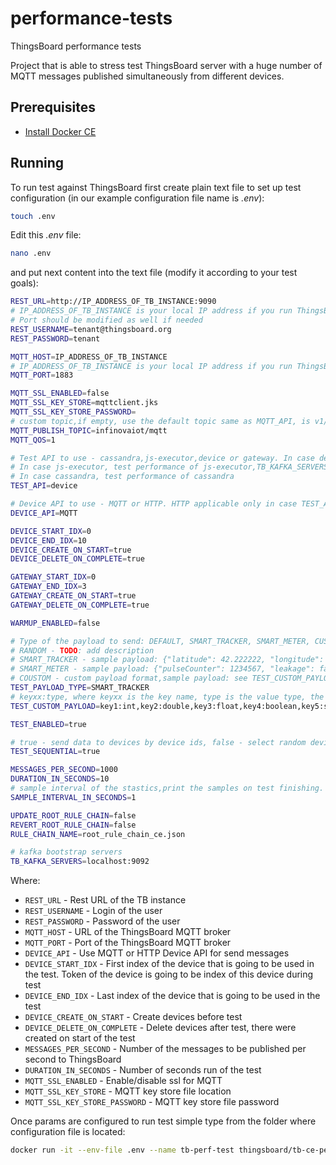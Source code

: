# performance-tests
ThingsBoard performance tests

Project that is able to stress test ThingsBoard server with a huge number of MQTT messages published simultaneously from different devices.

## Prerequisites

- [Install Docker CE](https://docs.docker.com/engine/installation/)

## Running

To run test against ThingsBoard first create plain text file to set up test configuration (in our example configuration file name is *.env*):
```bash
touch .env
```

Edit this *.env* file:
```bash
nano .env
```

and put next content into the text file (modify it according to your test goals):
```bash
REST_URL=http://IP_ADDRESS_OF_TB_INSTANCE:9090
# IP_ADDRESS_OF_TB_INSTANCE is your local IP address if you run ThingsBoard on your dev machine in docker
# Port should be modified as well if needed 
REST_USERNAME=tenant@thingsboard.org
REST_PASSWORD=tenant

MQTT_HOST=IP_ADDRESS_OF_TB_INSTANCE
# IP_ADDRESS_OF_TB_INSTANCE is your local IP address if you run ThingsBoard on your dev machine in docker
MQTT_PORT=1883

MQTT_SSL_ENABLED=false
MQTT_SSL_KEY_STORE=mqttclient.jks
MQTT_SSL_KEY_STORE_PASSWORD=
# custom topic,if empty, use the default topic same as MQTT_API, is v1/devices/me/telemetry or v1/devices/me/attributes
MQTT_PUBLISH_TOPIC=infinovaiot/mqtt
MQTT_QOS=1

# Test API to use - cassandra,js-executor,device or gateway. In case device data is send directly to devices, in case gateway - over MQTT gateway API
# In case js-executor, test performance of js-executor,TB_KAFKA_SERVERS is required.
# In case cassandra, test performance of cassandra
TEST_API=device

# Device API to use - MQTT or HTTP. HTTP applicable only in case TEST_API=device
DEVICE_API=MQTT

DEVICE_START_IDX=0
DEVICE_END_IDX=10
DEVICE_CREATE_ON_START=true
DEVICE_DELETE_ON_COMPLETE=true

GATEWAY_START_IDX=0
GATEWAY_END_IDX=3
GATEWAY_CREATE_ON_START=true
GATEWAY_DELETE_ON_COMPLETE=true

WARMUP_ENABLED=false

# Type of the payload to send: DEFAULT, SMART_TRACKER, SMART_METER, CUSTOM
# RANDOM - TODO: add description
# SMART_TRACKER - sample payload: {"latitude": 42.222222, "longitude": 73.333333, "speed": 55.5, "fuel": 92, "batteryLevel": 81}
# SMART_METER - sample payload: {"pulseCounter": 1234567, "leakage": false, "batteryLevel": 81}
# COUSTOM - custom payload format,sample payload: see TEST_CUSTOM_PAYLOAD
TEST_PAYLOAD_TYPE=SMART_TRACKER
# keyxx:type, where keyxx is the key name, type is the value type, the value is assigned internally.
TEST_CUSTOM_PAYLOAD=key1:int,key2:double,key3:float,key4:boolean,key5:string,key6:time

TEST_ENABLED=true

# true - send data to devices by device ids, false - select random devices from the list  
TEST_SEQUENTIAL=true

MESSAGES_PER_SECOND=1000
DURATION_IN_SECONDS=10
# sample interval of the stastics,print the samples on test finishing. 
SAMPLE_INTERVAL_IN_SECONDS=1

UPDATE_ROOT_RULE_CHAIN=false
REVERT_ROOT_RULE_CHAIN=false
RULE_CHAIN_NAME=root_rule_chain_ce.json

# kafka bootstrap servers
TB_KAFKA_SERVERS=localhost:9092

```

Where: 
    
- `REST_URL`                     - Rest URL of the TB instance
- `REST_USERNAME`                - Login of the user 
- `REST_PASSWORD`                - Password of the user
- `MQTT_HOST`                    - URL of the ThingsBoard MQTT broker
- `MQTT_PORT`                    - Port of the ThingsBoard MQTT broker
- `DEVICE_API`                   - Use MQTT or HTTP Device API for send messages
- `DEVICE_START_IDX`             - First index of the device that is going to be used in the test. Token of the device is going to be index of this device during test
- `DEVICE_END_IDX`               - Last index of the device that is going to be used in  the test
- `DEVICE_CREATE_ON_START`       - Create devices before test 
- `DEVICE_DELETE_ON_COMPLETE`    - Delete devices after test, there were created on start of the test
- `MESSAGES_PER_SECOND`          - Number of the messages to be published per second to ThingsBoard
- `DURATION_IN_SECONDS`          - Number of seconds run of the test
- `MQTT_SSL_ENABLED`             - Enable/disable ssl for MQTT
- `MQTT_SSL_KEY_STORE`           - MQTT key store file location
- `MQTT_SSL_KEY_STORE_PASSWORD`  - MQTT key store file password

Once params are configured to run test simple type from the folder where configuration file is located:
```bash
docker run -it --env-file .env --name tb-perf-test thingsboard/tb-ce-performance-test:3.0.0
```
